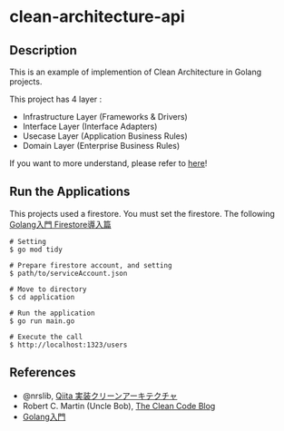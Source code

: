 # clean-architecture-api

## Description
This is an example of implemention of Clean Architecture in Golang projects.

This project has 4 layer :
- Infrastructure Layer (Frameworks & Drivers)
- Interface Layer (Interface Adapters)
- Usecase Layer (Application Business Rules)
- Domain Layer (Enterprise Business Rules)

If you want to more understand, please refer to [here](https://zenn.dev/daiki_skm/articles/6ff48a9dc4f645)!

## Run the Applications
This projects used a firestore. You must set the firestore.
The following [Golang入門 Firestore導入篇](https://rightcode.co.jp/blog/information-technology/golang-introduction-firestore)

```
# Setting
$ go mod tidy

# Prepare firestore account, and setting
$ path/to/serviceAccount.json

# Move to directory
$ cd application

# Run the application
$ go run main.go

# Execute the call
$ http://localhost:1323/users
```

## References
- @nrslib, [Qiita 実装クリーンアーキテクチャ](https://qiita.com/nrslib/items/a5f902c4defc83bd46b8)
- Robert C. Martin (Uncle Bob), [The Clean Code Blog](https://blog.cleancoder.com/uncle-bob/2012/08/13/the-clean-architecture.html)
- [Golang入門](https://rightcode.co.jp/blog/information-technology/golang-introduction-environment-1)
